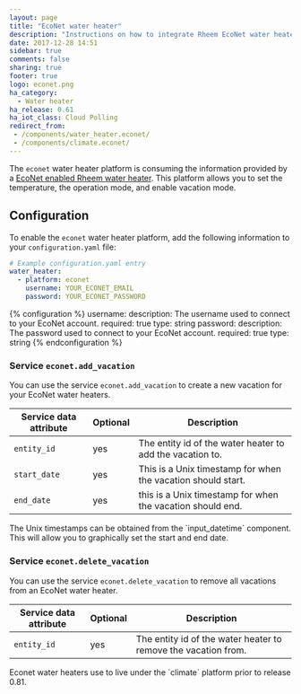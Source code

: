 ```yaml
---
layout: page
title: "EcoNet water heater"
description: "Instructions on how to integrate Rheem EcoNet water heaters into Home Assistant."
date: 2017-12-28 14:51
sidebar: true
comments: false
sharing: true
footer: true
logo: econet.png
ha_category:
  - Water heater
ha_release: 0.61
ha_iot_class: Cloud Polling
redirect_from:
 - /components/water_heater.econet/
 - /components/climate.econet/
---
```


The `econet` water heater platform is consuming the information provided by a [EcoNet enabled Rheem water heater](http://www.rheem.com/EcoNet/Home). This platform allows you to set the temperature, the operation mode, and enable vacation mode.

## Configuration

To enable the `econet` water heater platform, add the following information to your `configuration.yaml` file:

```yaml
# Example configuration.yaml entry
water_heater:
  - platform: econet
    username: YOUR_ECONET_EMAIL
    password: YOUR_ECONET_PASSWORD
```

{% configuration %}
username:
  description: The username used to connect to your EcoNet account.
  required: true
  type: string
password:
  description: The password used to connect to your EcoNet account.
  required: true
  type: string
{% endconfiguration %}

### Service `econet.add_vacation`

You can use the service `econet.add_vacation` to create a new vacation for your EcoNet water heaters.

| Service data attribute | Optional | Description |
| ---------------------- | -------- | ----------- |
| `entity_id` | yes | The entity id of the water heater to add the vacation to.
| `start_date` | yes | This is a Unix timestamp for when the vacation should start.
| `end_date` | yes | this is a Unix timestamp for when the vacation should end.

<p class='note'>
The Unix timestamps can be obtained from the `input_datetime` component. This will allow you to graphically set the start and end date.
</p>

### Service `econet.delete_vacation`

You can use the service `econet.delete_vacation` to remove all vacations from an EcoNet water heater.

| Service data attribute | Optional | Description |
| ---------------------- | -------- | ----------- |
| `entity_id` | yes | The entity id of the water heater to remove the vacation from.

<p class='note'>
Econet water heaters use to live under the `climate` platform prior to release 0.81.
</p>
